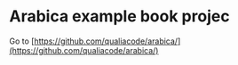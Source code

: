 # Arabica example book projec
Go to [https://github.com/qualiacode/arabica/](https://github.com/qualiacode/arabica/)
